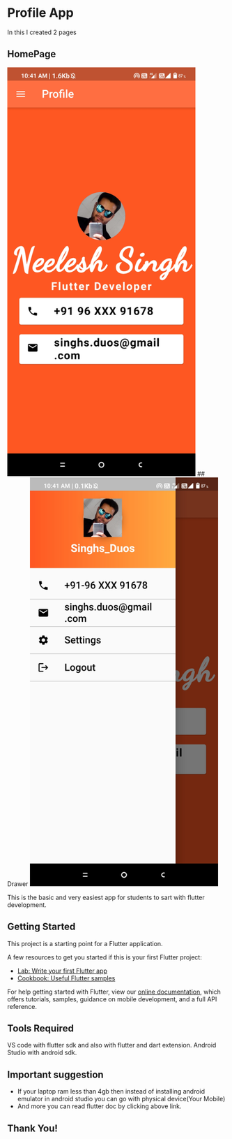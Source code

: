 # Profile App
 In this I created 2 pages
## HomePage  
<img src="App1.jpg" width="432" height="936" />
## Drawer  
<img src="App2.jpg" width="432" height="936" />

This is the basic and very easiest app for students to sart with flutter development.

## Getting Started

This project is a starting point for a Flutter application.

A few resources to get you started if this is your first Flutter project:

- [Lab: Write your first Flutter app](https://flutter.dev/docs/get-started/codelab)
- [Cookbook: Useful Flutter samples](https://flutter.dev/docs/cookbook)

For help getting started with Flutter, view our
[online documentation](https://flutter.dev/docs), which offers tutorials,
samples, guidance on mobile development, and a full API reference.

## Tools Required
VS code with flutter sdk and also with flutter and dart extension.
Android Studio with android sdk.

## Important suggestion
* If your laptop ram less than 4gb then instead of installing android emulator in android studio you can go with physical device(Your Mobile)
* And more you can read flutter doc by clicking above link.

## Thank You!

